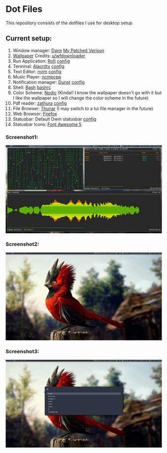 # Dot Files

This repository consists of the dotfiles I use for desktop setup  

## Current setup:
<!--- |Sl.No   | Function | Application used | Config | Remarks 
--->
1. Window manager: [Dwm][dwmLink] [My Patched Verison][dawm]
2. [Wallpaper][WallpaperLink] Credits: [u/wfdownloader](https://www.reddit.com/user/wfdownloader/)
3. Run Application: [Rofi][RofiLink] [config][rofiConfig]
4. Terminal: [Alacritty][AlacrittyLink] [config][alacrittyConfig]
5. Text Editor: [nvim][nvimLink]  [config][nvimConfig]
6. Music Player: [ncmpcpp][ncmpcppLink]
7. Notification manager: [Dunst][dunstLink] [config][dunstrc]
8. Shell: [Bash][BashLink]  [bashrc][bashrc]
9. Color Scheme: [Nodic][NordLink] (Kinda!! I know the wallpaper doesn't go with it but I like the wallpaper so I will change the color scheme in the future)
10. Pdf reader: [zathura][zathuraLink] [config][zathurarc]
11. File Browser: [Thunar][ThunarLink] (I may switch to a tui file manager in the future)
12. Web Browser: [Firefox][FirefoxLink]
13. Statusbar: Default Dwm statusbar [config][statusbar]
14. Statusbar Icons: [Font Awesome 5][FontAwesome5]

### Screenshot1:  
![Screenshot with items](./sample_screenshots/screenshot_1.png)  

### Screenshot2:  
![Screenshot without items](./sample_screenshots/screenshot_1_without_items.jpg)

### Screenshot3:  
![Screenshot of rofi](./sample_screenshots/screenshot_1_rofi.png)


[LINKS]:[]
[dwmLink]:https://dwm.suckless.org/
[WallpaperLink]:https://www.reddit.com/r/wallpaper/comments/o41b92/red_spiky_bird_2560_x_1440/
[RofiLink]:https://github.com/davatorium/rofi
[AlacrittyLink]:https://github.com/alacritty/alacritty
[nvimLink]:https://github.com/neovim/neovim
[ncmpcppLink]:https://github.com/ncmpcpp/ncmpcpp
[dunstLink]:https://github.com/dunst-project/dunst
[BashLink]:https://www.gnu.org/software/bash/
[NordLink]:https://www.nordtheme.com/
[zathuraLink]:https://github.com/pwmt/zathura
[ThunarLink]:https://docs.xfce.org/xfce/thunar/start
[FirefoxLink]:https://www.mozilla.org/en-US/firefox/
[FontAwesome5]:https://fontawesome.com/

[dawm]:https://github.com/DaKidReturns/dawm
[rofiConfig]:rofi/config.rasi
[alacrittyConfig]:alacritty/alacritty.yml
[nvimConfig]:nvim/init.vim
[dunstrc]:dunst/dunstrc
[bashrc]:rcfiles/bashrc
[zathurarc]:zathura/zathurarc
[statusbar]:dwm/scripts/statusbar
